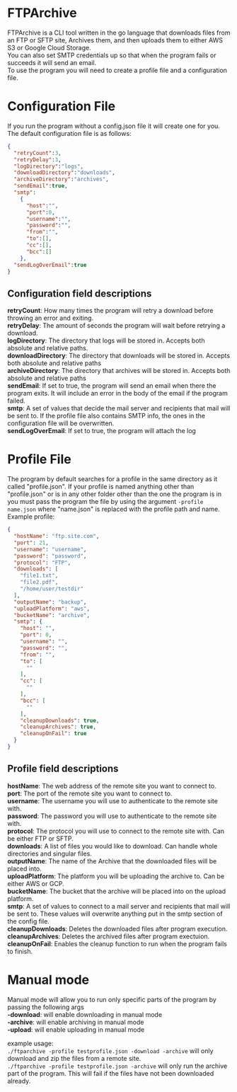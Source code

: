 # FTPArchive
FTPArchive is a CLI tool written in the go language that downloads files from an FTP or SFTP site,
Archives them, and then uploads them to either AWS S3 or Google Cloud Storage. <br>
You can also set SMTP credentials up so that when the program fails or succeeds it will send an email. <br>
To use the program you will need to create a profile file and a configuration file.

# Configuration File
If you run the program without a config.json file it will create one for you. The default configuration file is as follows:
```json
{
  "retryCount":3,
  "retryDelay":3,
  "logDirectory":"logs",
  "downloadDirectory":"downloads",
  "archiveDirectory":"archives",
  "sendEmail":true,
  "smtp":
    {
      "host":"",
      "port":0,
      "username":"",
      "password":"",
      "from":"",
      "to":[],
      "cc":[],
      "bcc":[]
    },
  "sendLogOverEmail":true
}
```
## Configuration field descriptions
**retryCount**: How many times the program will retry a download before throwing an error and exiting. <br>
**retryDelay**: The amount of seconds the program will wait before retrying a download. <br>
**logDirectory**: The directory that logs will be stored in. Accepts both absolute and relative paths. <br>
**downloadDirectory**: The directory that downloads will be stored in. Accepts both absolute and relative paths <br>
**archiveDirectory**: The directory that archives will be stored in. Accepts both absolute and relative paths <br>
**sendEmail**: If set to true, the program will send an email when there the program exits. It will include an error in the body of the email if the program failed. <br>
**smtp**: A set of values that decide the mail server and recipients that mail will be sent to. If the profile file also contains SMTP info, the ones in the configuration file will be overwritten. <br>
**sendLogOverEmail**: If set to true, the program will attach the log 

# Profile File
The program by default searches for a profile in the same directory as it called "profile.json". If your profile is 
named anything other than "profile.json" or is in any other folder other than the one the program is in you must pass 
the program the file by using the argument `-profile name.json` where "name.json" is replaced with the profile path and name.
<br>
Example profile:
```json
{
  "hostName": "ftp.site.com",
  "port": 21,
  "username": "username",
  "password": "password",
  "protocol": "FTP",
  "downloads": [
    "file1.txt",
    "file2.pdf",
    "/home/user/testdir"
  ],
  "outputName": "backup",
  "uploadPlatform": "aws",
  "bucketName": "archive",
  "smtp": {
    "host": "",
    "port": 0,
    "username": "",
    "password": "",
    "from": "",
    "to": [
      ""
    ],
    "cc": [
      ""
    ],
    "bcc": [
      ""
    ],
    "cleanupDownloads": true,
    "cleanupArchives": true,
    "cleanupOnFail": true
  }
}
```

## Profile field descriptions
**hostName**: The web address of the remote site you want to connect to. <br>
**port**: The port of the remote site you want to connect to. <br>
**username**: The username you will use to authenticate to the remote site with. <br>
**password**: The password you will use to authenticate to the remote site with. <br>
**protocol**: The protocol you will use to connect to the remote site with. Can be either FTP or SFTP. <br>
**downloads**: A list of files you would like to download. Can handle whole directories and singular files. <br>
**outputName**: The name of the Archive that the downloaded files will be placed into. <br>
**uploadPlatform**: The platform you will be uploading the archive to. Can be either AWS or GCP. <br>
**bucketName**: The bucket that the archive will be placed into on the upload platform. <br>
**smtp**: A set of values to connect to a mail server and recipients that mail will be sent to. These values will overwrite anything put in the smtp section of the config file. <br>
**cleanupDownloads**: Deletes the downloaded files after program execution. <br>
**cleanupArchives**: Deletes the archived files after program exectuion. <br>
**cleanupOnFail**: Enables the cleanup function to run when the program fails to finish.


# Manual mode
Manual mode will allow you to run only specific parts of the program by passing the following args <br>
**-download**: will enable downloading in manual mode<br>
**-archive**: will enable archiving in manual mode<br>
**-upload**: will enable uploading in manual mode

example usage: <br>
`./ftparchive -profile testprofile.json -download -archive` will only download and zip the files from a remote site. <br>
`./ftparchive -profile testprofile.json -archive` will only run the archive part of the program. This will fail if the files have not been downloaded already.
